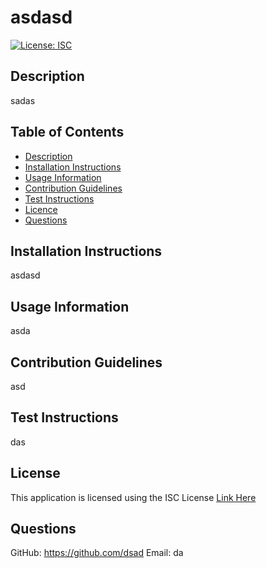# asdasd
[![License: ISC](https://img.shields.io/badge/License-ISC-blue.svg)](https://opensource.org/licenses/ISC)
## Description
sadas

## Table of Contents
- [Description](#Description)
- [Installation Instructions](#Installation-Instructions)
- [Usage Information](#Usage-Information)
- [Contribution Guidelines](#Contribution-Guidelines)
- [Test Instructions](#Test-Instructions)
- [Licence](#Licence)
- [Questions](#Questions)

## Installation Instructions
asdasd

## Usage Information
asda

## Contribution Guidelines
asd

## Test Instructions
das

## License
This application is licensed using the ISC License [Link Here](ISC-license.txt)

## Questions
GitHub: https://github.com/dsad
 Email: da
